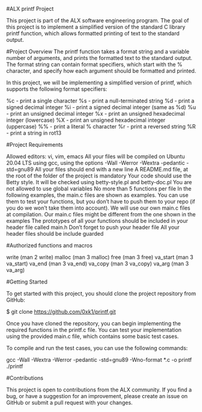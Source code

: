 #ALX printf Project

This project is part of the ALX software engineering program. The goal of this project is to implement a simplified version of the standard C library printf function, which allows formatted printing of text to the standard output.

#Project Overview
The printf function takes a format string and a variable number of arguments, and prints the formatted text to the standard output. The format string can contain format specifiers, which start with the % character, and specify how each argument should be formatted and printed.

In this project, we will be implementing a simplified version of printf, which supports the following format specifiers:

%c - print a single character
%s - print a null-terminated string
%d - print a signed decimal integer
%i - print a signed decimal integer (same as %d)
%u - print an unsigned decimal integer
%x - print an unsigned hexadecimal integer (lowercase)
%X - print an unsigned hexadecimal integer (uppercase)
%% - print a literal % character
%r - print a reversed string
%R - print a string in rot13

#Project Requirements

Allowed editors: vi, vim, emacs
All your files will be compiled on Ubuntu 20.04 LTS using gcc, using the options -Wall -Werror -Wextra -pedantic -std=gnu89
All your files should end with a new line
A README.md file, at the root of the folder of the project is mandatory
Your code should use the Betty style. It will be checked using betty-style.pl and betty-doc.pl
You are not allowed to use global variables
No more than 5 functions per file
In the following examples, the main.c files are shown as examples. You can use them to test your functions, but you don’t have to push them to your repo (if you do we won’t take them into account). We will use our own main.c files at compilation. Our main.c files might be different from the one shown in the examples
The prototypes of all your functions should be included in your header file called main.h
Don’t forget to push your header file
All your header files should be include guarded

#Authorized functions and macros

write (man 2 write)
malloc (man 3 malloc)
free (man 3 free)
va_start (man 3 va_start)
va_end (man 3 va_end)
va_copy (man 3 va_copy)
va_arg (man 3 va_arg)

#Getting Started

To get started with this project, you should clone the project repository from GitHub:

$ git clone https://github.com/0xk1/printf.git

Once you have cloned the repository, you can begin implementing the required functions in the printf.c file. You can test your implementation using the provided main.c file, which contains some basic test cases.

To compile and run the test cases, you can use the following commands:

gcc -Wall -Wextra -Werror -pedantic -std=gnu89 -Wno-format *.c -o printf
./printf

#Contributions

This project is open to contributions from the ALX community. If you find a bug, or have a suggestion for an improvement, please create an issue on GitHub or submit a pull request with your changes.


